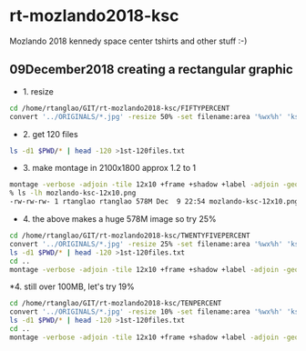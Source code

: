 # rt-mozlando2018-ksc
Mozlando 2018 kennedy space center tshirts and other stuff :-)
## 09December2018 creating a rectangular graphic

* 1\. resize

```bash
cd /home/rtanglao/GIT/rt-mozlando2018-ksc/FIFTYPERCENT
convert '../ORIGINALS/*.jpg' -resize 50% -set filename:area '%wx%h' 'ksc-%03d-size-%[filename:area].png'
```

* 2\. get 120 files

```bash
ls -d1 $PWD/* | head -120 >1st-120files.txt
```

* 3\. make montage in 2100x1800 approx 1.2 to 1
```bash
montage -verbose -adjoin -tile 12x10 +frame +shadow +label -adjoin -geometry '2304x1728+0+0<' @FIFTYPERCENT/1st-120files.txt mozlando-ksc-12x10.png
% ls -lh mozlando-ksc-12x10.png
-rw-rw-rw- 1 rtanglao rtanglao 578M Dec  9 22:54 mozlando-ksc-12x10.png
```

* 4\. the above makes a huge 578M image so try 25%

```bash
cd /home/rtanglao/GIT/rt-mozlando2018-ksc/TWENTYFIVEPERCENT
convert '../ORIGINALS/*.jpg' -resize 25% -set filename:area '%wx%h' 'ksc-%03d-size-%[filename:area].png'
ls -d1 $PWD/* | head -120 >1st-120files.txt
cd ..
montage -verbose -adjoin -tile 12x10 +frame +shadow +label -adjoin -geometry '1152x864+0+0<' @TWENTYFIVEPERCENT/1st-120files.txt 25percent-mozlando-ksc-12x10.png
```

*4\. still over 100MB, let's try 19%

```bash
cd /home/rtanglao/GIT/rt-mozlando2018-ksc/TENPERCENT
convert '../ORIGINALS/*.jpg' -resize 10% -set filename:area '%wx%h' 'ksc-%03d-size-%[filename:area].png'
ls -d1 $PWD/* | head -120 >1st-120files.txt
cd ..
montage -verbose -adjoin -tile 12x10 +frame +shadow +label -adjoin -geometry '461x346+0+0<' @TENPERCENT/1st-120files.txt ten-percent-mozlando-ksc-12x10.png
```
